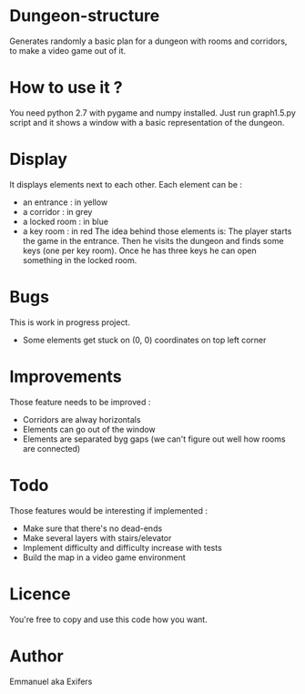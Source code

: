 # Dungeon-structure
Generates randomly a basic plan for a dungeon with rooms and corridors, to make a video game out of it.

# How to use it ?
You need python 2.7 with pygame and numpy installed. Just run graph1.5.py script and it shows a window with a basic representation of the dungeon.

# Display
It displays elements next to each other.
Each element can be :
- an entrance    : in yellow
- a  corridor    : in grey
- a  locked room : in blue
- a  key room    : in red
The idea behind those elements is:
The player starts the game in the entrance. Then he visits the dungeon and finds some keys (one per key room). Once he has three keys he can open something in the locked room.

# Bugs
This is work in progress project.
- Some elements get stuck on (0, 0) coordinates on top left corner

# Improvements
Those feature needs to be improved :
- Corridors are alway horizontals
- Elements can go out of the window
- Elements are separated byg gaps (we can't figure out well how rooms are connected)

# Todo
Those features would be interesting if implemented :
- Make sure that there's no dead-ends
- Make several layers with stairs/elevator
- Implement difficulty and difficulty increase with tests
- Build the map in a video game environment

# Licence
You're free to copy and use this code how you want.

# Author
Emmanuel aka Exifers
